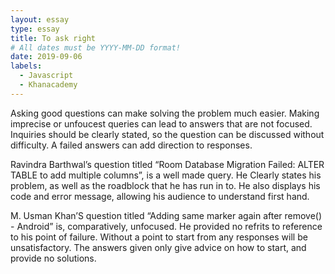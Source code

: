 ```yaml
---
layout: essay
type: essay
title: To ask right
# All dates must be YYYY-MM-DD format!
date: 2019-09-06
labels:
  - Javascript
  - Khanacademy
---
```


Asking good questions can make solving the problem much easier. Making imprecise or unfoucest queries can lead to answers that are not focused. Inquiries should be clearly stated, so the question can be discussed without difficulty. A failed answers can add direction to responses.

Ravindra Barthwal’s question titled “Room Database Migration Failed: ALTER TABLE to add multiple columns”, is a well made query. He Clearly states his problem, as well as the roadblock that he has run in to. He also displays his code and error message, allowing his audience to understand first hand. 

M. Usman Khan’S question titled “Adding same marker again after remove() - Android” is, comparatively, unfocused. He provided no refrits to reference to his point of failure. Without a point to start from any responses will be unsatisfactory. The answers given only give advice on how to start, and provide no solutions.
